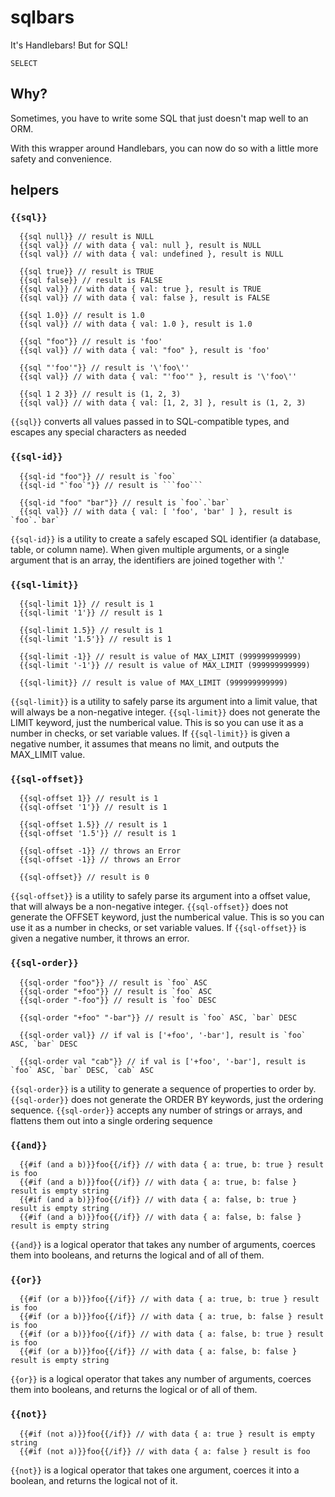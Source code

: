 # sqlbars

It's Handlebars! But for SQL!

```
SELECT

```

## Why?

Sometimes, you have to write some SQL that just doesn't map well to an ORM.

With this wrapper around Handlebars, you can now do so with a little more safety and convenience.

## helpers

### `{{sql}}`

```
  {{sql null}} // result is NULL
  {{sql val}} // with data { val: null }, result is NULL
  {{sql val}} // with data { val: undefined }, result is NULL

  {{sql true}} // result is TRUE
  {{sql false}} // result is FALSE
  {{sql val}} // with data { val: true }, result is TRUE
  {{sql val}} // with data { val: false }, result is FALSE

  {{sql 1.0}} // result is 1.0
  {{sql val}} // with data { val: 1.0 }, result is 1.0

  {{sql "foo"}} // result is 'foo'
  {{sql val}} // with data { val: "foo" }, result is 'foo'

  {{sql "'foo'"}} // result is '\'foo\''
  {{sql val}} // with data { val: "'foo'" }, result is '\'foo\''

  {{sql 1 2 3}} // result is (1, 2, 3)
  {{sql val}} // with data { val: [1, 2, 3] }, result is (1, 2, 3)
```

`{{sql}}` converts all values passed in to SQL-compatible types,
and escapes any special characters as needed


### `{{sql-id}}`

```
  {{sql-id "foo"}} // result is `foo`
  {{sql-id "`foo`"}} // result is ```foo```

  {{sql-id "foo" "bar"}} // result is `foo`.`bar`
  {{sql val}} // with data { val: [ 'foo', 'bar' ] }, result is `foo`.`bar`
```

`{{sql-id}}` is a utility to create a safely escaped SQL identifier (a database, table, or column name).
When given multiple arguments, or a single argument that is an array, the identifiers are joined together with '.'


### `{{sql-limit}}`

```
  {{sql-limit 1}} // result is 1
  {{sql-limit '1'}} // result is 1

  {{sql-limit 1.5}} // result is 1
  {{sql-limit '1.5'}} // result is 1

  {{sql-limit -1}} // result is value of MAX_LIMIT (999999999999)
  {{sql-limit '-1'}} // result is value of MAX_LIMIT (999999999999)

  {{sql-limit}} // result is value of MAX_LIMIT (999999999999)
```

`{{sql-limit}}` is a utility to safely parse its argument into a limit value, that will always be a non-negative integer.
`{{sql-limit}}` does not generate the LIMIT keyword, just the numberical value.  This is so you can use it as a number in checks, or set variable values.
If `{{sql-limit}}` is given a negative number, it assumes that means no limit, and outputs the MAX_LIMIT value.


### `{{sql-offset}}`

```
  {{sql-offset 1}} // result is 1
  {{sql-offset '1'}} // result is 1

  {{sql-offset 1.5}} // result is 1
  {{sql-offset '1.5'}} // result is 1

  {{sql-offset -1}} // throws an Error
  {{sql-offset -1}} // throws an Error

  {{sql-offset}} // result is 0
```

`{{sql-offset}}` is a utility to safely parse its argument into a offset value, that will always be a non-negative integer.
`{{sql-offset}}` does not generate the OFFSET keyword, just the numberical value.  This is so you can use it as a number in checks, or set variable values.
If `{{sql-offset}}` is given a negative number, it throws an error.


### `{{sql-order}}`

```
  {{sql-order "foo"}} // result is `foo` ASC
  {{sql-order "+foo"}} // result is `foo` ASC
  {{sql-order "-foo"}} // result is `foo` DESC

  {{sql-order "+foo" "-bar"}} // result is `foo` ASC, `bar` DESC

  {{sql-order val}} // if val is ['+foo', '-bar'], result is `foo` ASC, `bar` DESC

  {{sql-order val "cab"}} // if val is ['+foo', '-bar'], result is `foo` ASC, `bar` DESC, `cab` ASC
```

`{{sql-order}}` is a utility to generate a sequence of properties to order by.
`{{sql-order}}` does not generate the ORDER BY keywords, just the ordering sequence.
`{{sql-order}}` accepts any number of strings or arrays, and flattens them out into a single ordering sequence


### `{{and}}`

```
  {{#if (and a b)}}foo{{/if}} // with data { a: true, b: true } result is foo
  {{#if (and a b)}}foo{{/if}} // with data { a: true, b: false } result is empty string
  {{#if (and a b)}}foo{{/if}} // with data { a: false, b: true } result is empty string
  {{#if (and a b)}}foo{{/if}} // with data { a: false, b: false } result is empty string
```

`{{and}}` is a logical operator that takes any number of arguments, coerces them into booleans, and returns the logical and of all of them.


### `{{or}}`

```
  {{#if (or a b)}}foo{{/if}} // with data { a: true, b: true } result is foo
  {{#if (or a b)}}foo{{/if}} // with data { a: true, b: false } result is foo
  {{#if (or a b)}}foo{{/if}} // with data { a: false, b: true } result is foo
  {{#if (or a b)}}foo{{/if}} // with data { a: false, b: false } result is empty string
```

`{{or}}` is a logical operator that takes any number of arguments, coerces them into booleans, and returns the logical or of all of them.


### `{{not}}`

```
  {{#if (not a)}}foo{{/if}} // with data { a: true } result is empty string
  {{#if (not a)}}foo{{/if}} // with data { a: false } result is foo
```

`{{not}}` is a logical operator that takes one argument, coerces it into a boolean, and returns the logical not of it.

